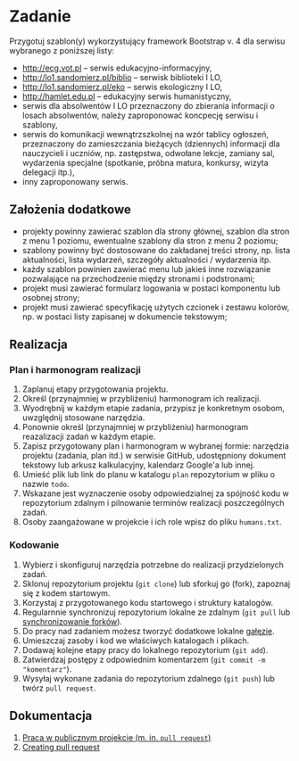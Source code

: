 # Zadanie

Przygotuj szablon(y) wykorzystujący framework Bootstrap v. 4 dla serwisu
wybranego z poniższej listy:

* http://ecg.vot.pl – serwis edukacyjno-informacyjny,
* http://lo1.sandomierz.pl/biblio – serwisk biblioteki I LO,
* http://lo1.sandomierz.pl/eko – serwis ekologiczny I LO,
* http://hamlet.edu.pl – edukacyjny serwis humanistyczny,
* serwis dla absolwentów I LO przeznaczony do zbierania informacji o losach
  absolwentów, należy zaproponować koncpecję serwisu i szablony,
* serwis do komunikacji wewnątrzszkolnej na wzór tablicy ogłoszeń,
  przeznaczony do zamieszczania bieżących (dziennych) informacji dla nauczycieli
  i uczniów, np. zastępstwa, odwołane lekcje, zamiany sal, wydarzenia specjalne
  (spotkanie, próbna matura, konkursy, wizyta delegacji itp.),
* inny zaproponowany serwis.

## Założenia dodatkowe

* projekty powinny zawierać szablon dla strony głównej, szablon dla stron z menu
  1 poziomu, ewentualne szablony dla stron z menu 2 poziomu;
* szablony powinny być dostosowane do zakładanej treści strony, np. lista aktualności,
  lista wydarzeń, szczegóły aktualności / wydarzenia itp.
* każdy szablon powinien zawierać menu lub jakieś inne rozwiązanie pozwalające
  na przechodzenie między stronami i podstronami;
* projekt musi zawierać formularz logowania w postaci komponentu lub osobnej strony;
* projekt musi zawierać specyfikację użytych czcionek i zestawu kolorów,
  np. w postaci listy zapisanej w dokumencie tekstowym;

## Realizacja

### Plan i harmonogram realizacji

1. Zaplanuj etapy przygotowania projektu.
1. Określ (przynajmniej w przybliżeniu) harmonogram ich realizacji.
1. Wyodrębnij w każdym etapie zadania, przypisz je konkretnym osobom, uwzględnij stosowane narzędzia.
1. Ponownie określ (przynajmniej w przybliżeniu) harmonogram reazalizacji zadań w każdym etapie.
1. Zapisz przygotowany plan i harmonogram w wybranej formie: narzędzia projektu
   (zadania, plan itd.) w serwisie GitHub, udostępniony dokument tekstowy lub
   arkusz kalkulacyjny, kalendarz Google'a lub innej.
1. Umieść plik lub link do planu w katalogu `plan` repozytorium w pliku o nazwie
   `todo`.
1. Wskazane jest wyznaczenie osoby odpowiedzialnej za spójność kodu w repozytorium
   zdalnym i pilnowanie terminów realizacji poszczególnych zadań.
1. Osoby zaangażowane w projekcie i ich role wpisz do pliku `humans.txt`.

### Kodowanie

1. Wybierz i skonfiguruj narzędzia potrzebne do realizacji przydzielonych zadań.
1. Sklonuj repozytorium projektu (`git clone`) lub sforkuj go (fork),
   zapoznaj się z kodem startowym.
1. Korzystaj z przygotowanego kodu startowego i struktury katalogów.
1. Regularnnie synchronizuj repozytorium lokalne ze zdalnym (`git pull` lub
   [synchronizowanie forków](https://help.github.com/articles/syncing-a-fork/)).
1. Do pracy nad zadaniem możesz tworzyć dodatkowe lokalne [gałęzie](http://linetc.readthedocs.io/pl/latest/tools/git/index.html#galezie).
1. Umieszczaj zasoby i kod we właściwych katalogach i plikach.
1. Dodawaj kolejne etapy pracy do lokalnego repozytorium (`git add`).
1. Zatwierdzaj postępy z odpowiednim komentarzem (`git commit -m "komentarz"`).
1. Wysyłaj wykonane zadania do repozytorium zdalnego (`git push`) lub twórz `pull request`.

## Dokumentacja

1. [Praca w publicznym projekcie (m. in. `pull request`)](https://git-scm.com/book/pl/v1/Rozproszony-Git-Wgrywanie-zmian-do-projektu#Publiczny-ma%C5%82y-projekt)
1. [Creating pull request](https://help.github.com/articles/creating-a-pull-request/)
